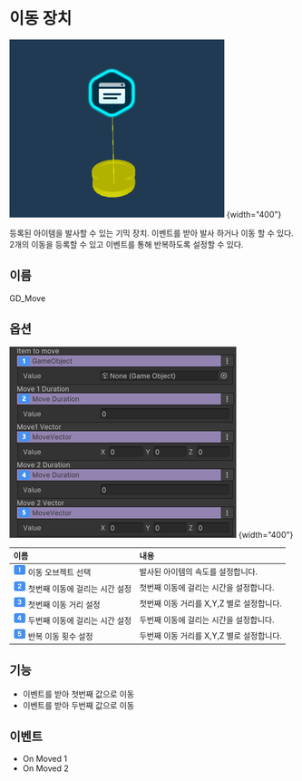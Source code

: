 # 이동 장치

![](../Contents/media/images/HUD-Message.png) {width="400"}

등록된 아이템을 발사할 수 있는 기믹 장치. 이벤트를 받아 발사 하거나 이동 할 수 있다.  
2개의 이동을 등록할 수 있고 이벤트를 통해 반복하도록 설정할 수 있다.


## 이름

GD_Move


## 옵션

![Move Devicel-Inspector.png](media/images/Move-Device-Inspector.png) {width="400"}

| **이름**                                                       | **내용**                     |
|:-------------------------------------------------------------|:---------------------------|
| ![](../../../media/image/guidenum_01.png)  이동 오브젝트 선택        | 발사된 아이템의 속도를 설정합니다.        |
| ![](../../../media/image/guidenum_02.png) 첫번째 이동에 걸리는 시간 설정  | 첫번째 이동에 걸리는 시간을 설정합니다.     |
| ![](../../../media/image/guidenum_03.png)  첫번째 이동 거리 설정      | 첫번째 이동 거리를 X,Y,Z 별로 설정합니다. |
| ![](../../../media/image/guidenum_04.png)  두번째 이동에 걸리는 시간 설정 | 두번째 이동에 걸리는 시간을 설정합니다.     |
| ![](../../../media/image/guidenum_05.png) 반복 이동 횟수 설정        | 두번째 이동 거리를 X,Y,Z 별로 설정합니다. |


## 기능

- 이벤트를 받아 첫번째 값으로 이동
- 이벤트를 받아 두번째 값으로 이동


## 이벤트

- On Moved 1
- On Moved 2